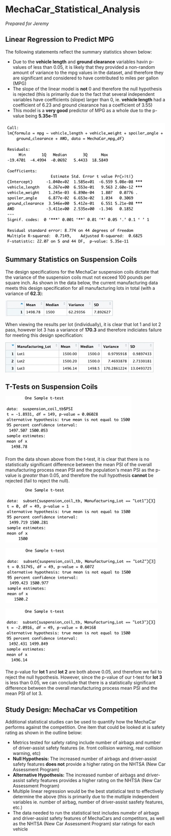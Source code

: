 # MechaCar_Statistical_Analysis

*Prepared for Jeremy*

## Linear Regression to Predict MPG

The following statements reflect the summary statistics shown below:

* Due to the **vehicle length** and **ground clearance** variables havin p-values of less than 0.05, it is likely that they provided a non-random amount of variance to the mpg values in the dataset, and therefore they are significant and considered to have contributed to miles per gallon (MPG)
* The slope of the linear model is **not** 0 and therefore the null hypothesis is rejected (this is primarily due to the fact that several independent variables have coefficients (slope) larger than 0, ie. **vehicle length** had a coefficient of 6.23 and ground clearance has a coefficient of 3.55)
* This model is a **very good** predictor of MPG as a whole due to the p-value being **5.35e-11**

![summary_stats](Resources/summary_stats.jpeg)

## Summary Statistics on Suspension Coils

The design specifications for the MechaCar suspension coils dictate that the variance of the suspension coils must not exceed 100 pounds per square inch. As shown in the data below, the current manufacturing data meets this design specification for all manufacturing lots in total (with a variance of **62.3**):

![total_summary_table](Resources/total_summary_table.jpeg)

When viewing the results per lot (individually), it is clear that lot 1 and lot 2 pass, however lot 3 has a variance of **170.3** and therefore indiciates failure for meeting this design specification:

![man_lot_summary_table](Resources/man_lot_summary_table.jpeg)

## T-Tests on Suspension Coils

![t-test](Resources/t-test.jpeg)

From the data shown above from the t-test, it is clear that there is no statistically significant difference between the mean PSI of the overall manufacturing process mean PSI and the population's mean PSI as the p-value is *greater* than 0.05, and therefore the null hypothesis **cannot** be rejected (fail to reject the null).

![t-test_lot_1](Resources/t-test_lot_1.jpeg)

![t-test_lot_2](Resources/t-test_lot_2.jpeg)

![t-test_lot_3](Resources/t-test_lot_3.jpeg)

The p-value for **lot 1** and **lot 2** are both above 0.05, and therefore we fail to reject the null hypothesis. However, since the p-value of our t-test for **lot 3** is less than 0.05, we can conclude that there is a statistically significant difference between the overall manufacturing process mean PSI and the mean PSI of lot 3.

## Study Design: MechaCar vs Competition

Additional statistical studies can be used to quantify how the MechaCar performs against the competition. One item that could be looked at is safety rating as shown in the outline below:
* Metrics tested for safety rating include number of airbags and number of driver-assist safety features (ie. front collision warning, rear collision warning, etc)
* **Null Hypothesis:** The increased number of airbags and driver-assist safety features **does not** provide a higher rating on the NHTSA (New Car Assessment Program)
* **Alternative Hypothesis:** The increased number of airbags and driver-assist safety features provides a higher rating on the NHTSA (New Car Assessment Program)
* Multiple linear regression would be the best statistical test to effectively determine the above (this is primarily due to the mutliple independent variables ie. number of airbag, number of driver-assist sasfety features, etc.)
* The data needed to run the statistical test includes numebr of airbags and driver-assist safety features of MechaCars and competitors, as well as the NHTSA (New Car Assessment Program) star ratings for each vehicle
